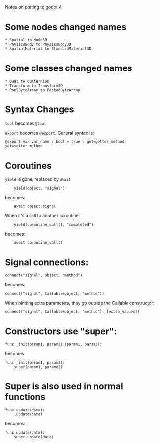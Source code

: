 Notes on porting to godot 4

# Some nodes changed names

	* Spatial to Node3D
	* PhysicsBody to PhysicsBody3D
	* SpatialMaterial to StandardMaterial3D

# Some classes changed names

	* Quat to Quaternion
	* Transform to Transform3D
	* PoolByteArray to PackedByteArray

# Syntax Changes


`tool` becomes `@tool`

`export` becomes `@export`. General syntax is:

```
@export var var_name : bool = true : get=getter_method set=setter_method
```

# Coroutines

`yield` is gone, replaced by `await`

```
	yield(object, "signal")
```

becomes:

```
	await object.signal
```

When it's a call to another coroutine:

```
	yield(coroutine_call(), "completed")
```

becomes:

```
	await coroutine_call()
```

# Signal connections:

```
connect("signal", object, "method")
```

becomes:

```
connect("signal", Callable(object, "method"))
```

When binding extra parameters, they go outside the Callable constructor:

```
connect("signal", Callable(object, "method"), [extra_values])
```

# Constructors use "super":

```
func _init(param1, param2).(param1, param2):
```

becomes

```
func _init(param1, param2):
	super(param1, parame2)
```

# Super is also used in normal functions

```
func update(data):
	.update(data)
```

becomes:

```
func update(data):
	super.update(data)
```

